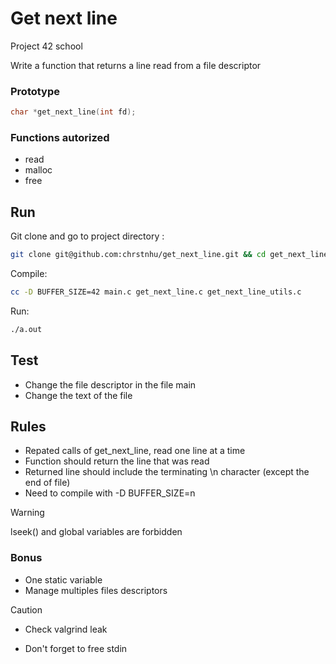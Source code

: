 # Get next line

Project 42 school

Write a function that returns a line read from a file descriptor

### Prototype
```c
char *get_next_line(int fd);
```

### Functions autorized
* read
* malloc
* free

## Run
Git clone and go to project directory :

```bash
git clone git@github.com:chrstnhu/get_next_line.git && cd get_next_line
```
Compile:
```bash
cc -D BUFFER_SIZE=42 main.c get_next_line.c get_next_line_utils.c 
```
Run:
```bash
./a.out
```
## Test
* Change the file descriptor in the file main
* Change the text of the file

## Rules
* Repated calls of get_next_line, read one line at a time
* Function should return the line that was read
* Returned line should include the terminating \n character
  (except the end of file)
* Need to compile with -D BUFFER_SIZE=n
> [!WARNING]
> lseek() and global variables are forbidden

### Bonus
* One static variable
* Manage multiples files descriptors

> [!Caution]
> * Check valgrind leak
> 
> * Don't forget to free stdin 
